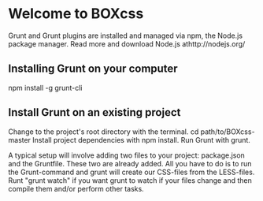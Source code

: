 # Welcome to BOXcss

Grunt and Grunt plugins are installed and managed via npm, the Node.js package manager. Read more and download Node.js athttp://nodejs.org/

## Installing Grunt on your computer
npm install -g grunt-cli
	    
## Install Grunt on an existing project
Change to the project's root directory with the terminal. cd path/to/BOXcss-master
Install project dependencies with npm install.
Run Grunt with grunt.

A typical setup will involve adding two files to your project: package.json and the Gruntfile. These two are already added. All you have to do is to run the Grunt-command and grunt will create our CSS-files from the LESS-files. Runt "grunt watch" if you want grunt to watch if your files change and then compile them and/or perform other tasks.